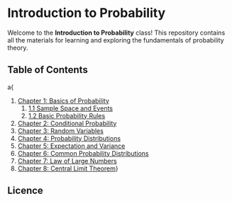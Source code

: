 # Introduction to Probability

Welcome to the **Introduction to Probability** class! This repository contains all the materials for learning and exploring the fundamentals of probability theory.

## Table of Contents
a{
1. [Chapter 1: Basics of Probability](#chapter-1-basics-of-probability) 
   1. [1.1 Sample Space and Events](#sample-space)
   2. [1.2 Basic Probability Rules](#basic-probability-rules)
2. [Chapter 2: Conditional Probability](#chapter-2-conditional-probability)   
3. [Chapter 3: Random Variables](#chapter-3-random-variables)
4. [Chapter 4: Probability Distributions](#chapter-4-probability-distributions)
5. [Chapter 5: Expectation and Variance](#chapter-5-expectation-and-variance)
6. [Chapter 6: Common Probability Distributions](#chapter-6-common-probability-distributions)
7. [Chapter 7: Law of Large Numbers](#chapter-7-law-of-large-numbers)
8. [Chapter 8: Central Limit Theorem](#chapter-8-central-limit-theorem)}

## Licence 
